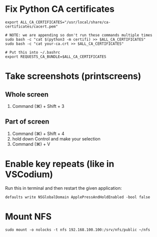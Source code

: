 # Fix Python CA certificates

```
export ALL_CA_CERTIFICATES="/usr/local/share/ca-certificates/cacert.pem"

# NOTE: we are appending so don't run these commands multiple times
sudo bash -c "cat $(python3 -m certifi) >> $ALL_CA_CERTIFICATES"
sudo bash -c "cat your-ca.crt >> $ALL_CA_CERTIFICATES"

# Put this into ~/.bashrc
export REQUESTS_CA_BUNDLE=$ALL_CA_CERTIFICATES
```

# Take screenshots (printscreens)

## Whole screen

1. Command (⌘) + Shift + 3

## Part of screen

1. Command (⌘) + Shift + 4
1. hold down Control and make your selection
1. Command (⌘) +  V

# Enable key repeats (like in VSCodium)

Run this in terminal and then restart the given application:

```
defaults write NSGlobalDomain ApplePressAndHoldEnabled -bool false
```

# Mount NFS

```
sudo mount -o nolocks -t nfs 192.168.100.100:/srv/nfs/public ~/nfs
```
